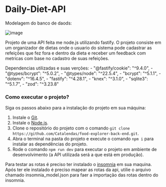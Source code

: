 # Daily-Diet-API

Modelagem do banco de daods:

![image](https://github.com/user-attachments/assets/b70c8f8f-f043-4dbd-9200-8c0a7f6c427d)

Projeto de uma API feita me node.js utilizando fastify.
O projeto consiste em um organizador de dietas onde o usuario do sistema pode cadastrar as refeições que fez fora e dentro da dieta e receber um feedback com metricas com base no cadastro de suas refeições.

Dependencias utilizadas e suas verções:
    - "@fastify/cookie": "^9.4.0",
    - "@types/bcrypt": "^5.0.2",
    - "@types/node": "^22.5.4",
    - "bcrypt": "^5.1.1",
    - "dotenv": "^16.4.5",
    - "fastify": "^4.28.1",
    - "knex": "^3.1.0",
    - "sqlite3": "^5.1.7",
    - "zod": "^3.23.8"

### Como executar o projeto?

Siga os passos abaixo para a instalação do projeto em sua máquina:

1. Instale o [Git](https://git-scm.com/).
2. Instale o [Node.js](https://nodejs.org/en).
3. Clone o repositório do projeto com o comando `git clone https://github.com/Catalendas/food-explorer-back-end.git`.
4. Abra o terminal na pasta do projeto e execute o comando `npm i` para instalar as dependências do projeto.
5. Rode o comando `npm run dev` para executar o projeto em ambiente de desenvolvimento (a API utilizada será a que está em produção).

Para testar as rotas é preciso ter instalado o [insomnia](https://insomnia.rest/download) em sua maquina.
Após ter ele instalado é preciso mapear as rotas da api, utilie o arquivo chamado insomnia_model.json para faer a importação das rotas
dentro do insomnia.

